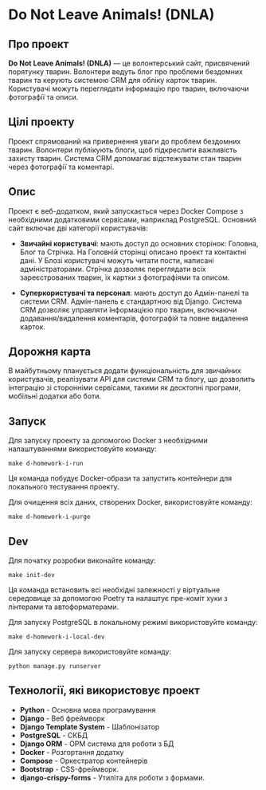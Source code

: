 # Do Not Leave Animals! (DNLA)

## Про проект

**Do Not Leave Animals! (DNLA)** — це волонтерський сайт, присвячений порятунку тварин. Волонтери ведуть блог про проблеми бездомних тварин та керують системою CRM для обліку карток тварин. Користувачі можуть переглядати інформацію про тварин, включаючи фотографії та описи.

## Цілі проекту

Проект спрямований на привернення уваги до проблем бездомних тварин. Волонтери публікують блоги, щоб підкреслити важливість захисту тварин. Система CRM допомагає відстежувати стан тварин через фотографії та коментарі.

## Опис

Проект є веб-додатком, який запускається через Docker Compose з необхідними додатковими сервісами, наприклад PostgreSQL. Основний сайт включає дві категорії користувачів:

- **Звичайні користувачі**: мають доступ до основних сторінок: Головна, Блог та Стрічка. На Головній сторінці описано проект та контактні дані. У Блозі користувачі можуть читати пости, написані адміністраторами. Стрічка дозволяє переглядати всіх зареєстрованих тварин, їх картки з фотографіями та описом.

- **Суперкористувачі та персонал**: мають доступ до Адмін-панелі та системи CRM. Адмін-панель є стандартною від Django. Система CRM дозволяє управляти інформацією про тварин, включаючи додавання/видалення коментарів, фотографій та повне видалення карток.

## Дорожня карта

В майбутньому планується додати функціональність для звичайних користувачів, реалізувати API для системи CRM та блогу, що дозволить інтеграцію зі сторонніми сервісами, такими як десктопні програми, мобільні додатки або боти.

## Запуск

Для запуску проекту за допомогою Docker з необхідними налаштуваннями використовуйте команду:

```shell
make d-homework-i-run
```

Ця команда побудує Docker-образи та запустить контейнери для локального тестування проекту.

Для очищення всіх даних, створених Docker, використовуйте команду:

```shell
make d-homework-i-purge
```

## Dev

Для початку розробки виконайте команду:

```shell
make init-dev
```

Ця команда встановить всі необхідні залежності у віртуальне середовище за допомогою Poetry та налаштує пре-коміт хуки з лінтерами та автоформатерами.

Для запуску PostgreSQL в локальному режимі використовуйте команду:

```shell
make d-homework-i-local-dev
```

Для запуску сервера використовуйте команду:

```shell
python manage.py runserver
```

## Технології, які використовує проект

- **Python** - Основна мова програмування
- **Django** - Веб фреймворк
- **Django Template System** - Шаблонізатор
- **PostgreSQL** - СКБД
- **Django ORM** - ОРМ система для роботи з БД
- **Docker** - Розгортання додатку
- **Compose** - Оркестратор контейнерів
- **Bootstrap** - CSS-фреймворк.
- **django-crispy-forms** - Утиліта для роботи з формами.
